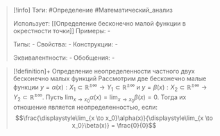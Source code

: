 > [!info]
> Тэги: #Определение #Математический_анализ   
> 
> Использует: [[Определение бесконечно малой функции в окрестности точки]]
> Примеры: *-*
> 
> Типы: *-*
> Свойства: *-*
> Конструкции: *-*
> 
> Эквивалентности: *-*
> Обобщения: *-*

> [!definition]+ Определение неопределенности частного двух бесконечно малых функций
> Рассмотрим две бесконечно малые функции $y=\alpha(x):X_1 \subset \mathbb{R^{\pm\infty}}\rightarrow Y_1 \subset \mathbb{R^{\pm\infty}}$ и $y=\beta(x):X_2 \subset \mathbb{R^{\pm\infty}}\rightarrow Y_2 \subset \mathbb{R^{\pm\infty}}$. Пусть $\displaystyle\lim_{x \to x_0}\alpha(x) = \lim_{x \to x_0}\beta(x) = 0$. Тогда их отношение является неопределенностью, если: $$\frac{\displaystyle\lim_{x \to x_0}\alpha(x)}{\displaystyle\lim_{x \to x_0}\beta(x)} = \frac{0}{0}$$